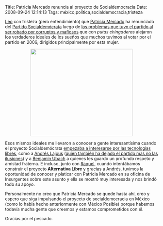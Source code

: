 Title: Patricia Mercado renuncia al proyecto de Socialdemocracia
Date: 2008-09-24 12:14:13
Tags: méxico,política,socialdemocracia,tristeza

<a href="http://patriciamercado.wordpress.com/2008/09/24/carta-de-renuncia-al-psd/">Leo</a> con tristeza (pero entendimiento) que <a href="http://patriciamercado.wordpress.com/">Patricia Mercado</a> ha renunciado del <a href="http://es.wikipedia.org/wiki/Alternativa_Social_Democrata">Partido Socialdemócrata</a> luego de <a href="http://andreslajous.blogs.com/alternativa_joven/files/lastacticasdebegne.pdf">los problemas que tuvo el partido al ser robado por corruptos y mafiosos</a> que con <em>putas chingaderas</em> alejaron los verdaderos ideales de los sueños que muchos tuvimos al votar por el partido en 2006, dirigidos principalmente por esta mujer.
<p align="center"><a href="http://log.damog.net/wp-content/uploads/2008/09/patricia-gracias.jpg"><img class="aligncenter size-full wp-image-654" title="patricia-gracias" src="http://log.damog.net/wp-content/uploads/2008/09/patricia-gracias.jpg" alt="" width="336" height="288" /></a></p>

Esos mismos ideales me llevaron a conocer a gente interesantísima cuando el proyecto Socialdemócrata <a href="http://andreslajous.blogs.com/alternativa_joven/2006/10/primera_reunin_.html">empezaba a interesarse por las tecnologías libres</a>, como a <a href="http://andreslajous.blogs.com/alternativa_joven/">Andrés Lajous</a> (<a href="http://andreslajous.blogs.com/alternativa_joven/2008/09/nos-vamos.html">quien también ha dejado el partido mas no las ilusiones</a>) y a <a href="http://www.new.facebook.com/profile.php?id=631908918">Benjamín Ubach</a> a quienes les guardo un profundo respeto y amistad fraterna. E incluso, junto con <a href="http://maggit.com.mx">Raquel</a>, cuando intentábamos construir el proyecto <strong>Alternativa Libre</strong> y gracias a Andrés, tuvimos la oportunidad de conocer y platicar con Patricia Mercado en su oficina de Insurgentes sobre este asunto y ella se mostró muy interesada y nos brindó todo su apoyo.

Personalmente no creo que Patricia Mercado se quede hasta ahí, creo y espero que siga impulsando el proyecto de socialdemocracia en México (como lo había hecho anteriormente con México Posible) porque habemos todavía mucha gente que creemos y estamos comprometidos con él.

Gracias por el pescado.